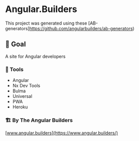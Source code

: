 # Angular.Builders

This project was generated using these [AB-generators]https://github.com/angularbuilders/ab-generators)

## 🎯 Goal

A site for Angular developers

### 🧰 Tools

- Angular
- Nx Dev Tools
- Bulma
- Universal
- PWA
- Heroku

### 🏗 By The Angular Builders

[www.angular.builders](https://www.angular.builders/)
